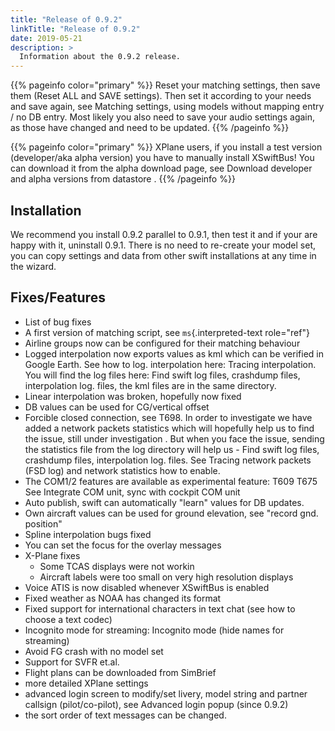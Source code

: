```yaml
---
title: "Release of 0.9.2"
linkTitle: "Release of 0.9.2"
date: 2019-05-21
description: >
  Information about the 0.9.2 release.
---
```



{{% pageinfo color="primary" %}}
Reset your matching settings, then save them (Reset ALL and SAVE settings). Then set it according to your needs and save again, see Matching settings, using models without mapping entry / no DB entry. Most likely you also need to save your audio settings again, as those have changed and need to be updated.
{{% /pageinfo %}}



{{% pageinfo color="primary" %}}
XPlane users, if you install a test version (developer/aka alpha version) you have to manually install XSwiftBus! You can download it from the alpha download page, see Download developer and alpha versions from datastore .
{{% /pageinfo %}}

## Installation


We recommend you install 0.9.2 parallel to 0.9.1, then test it and if
your are happy with it, uninstall 0.9.1. There is no need to re-create
your model set, you can copy settings and data from other swift
installations at any time in the wizard.

## Fixes/Features

- List of bug fixes
- A first version of matching script, see `ms`{.interpreted-text role="ref"}
- Airline groups now can be configured for their matching behaviour
- Logged interpolation now exports values as kml which can be verified in Google Earth. See how to log. interpolation here: Tracing interpolation. You will find the log files here: Find swift log files, crashdump files, interpolation log. files, the kml files are in the same directory.
- Linear interpolation was broken, hopefully now fixed
- DB values can be used for CG/vertical offset
- Forcible closed connection, see T698. In order to investigate we have added a network packets statistics which will hopefully help us to find the issue, still under investigation . But when you face the issue, sending the statistics file from the log directory will help us - Find swift log files, crashdump files, interpolation log. files. See Tracing network packets (FSD log) and network statistics how to enable.
- The COM1/2 features are available as experimental feature: T609 T675 See Integrate COM unit, sync with cockpit COM unit
- Auto publish, swift can automatically \"learn\" values for DB updates.
- Own aircraft values can be used for ground elevation, see \"record gnd. position\"
- Spline interpolation bugs fixed
- You can set the focus for the overlay messages
- X-Plane fixes
    - Some TCAS displays were not workin
    - Aircraft labels were too small on very high resolution displays
- Voice ATIS is now disabled whenever XSwiftBus is enabled
- Fixed weather as NOAA has changed its format
- Fixed support for international characters in text chat (see how to choose a text codec)
- Incognito mode for streaming: Incognito mode (hide names for streaming)
- Avoid FG crash with no model set
- Support for SVFR et.al.
- Flight plans can be downloaded from SimBrief
- more detailed XPlane settings
- advanced login screen to modify/set livery, model string and partner callsign (pilot/co-pilot), see Advanced login popup (since 0.9.2)
- the sort order of text messages can be changed.
